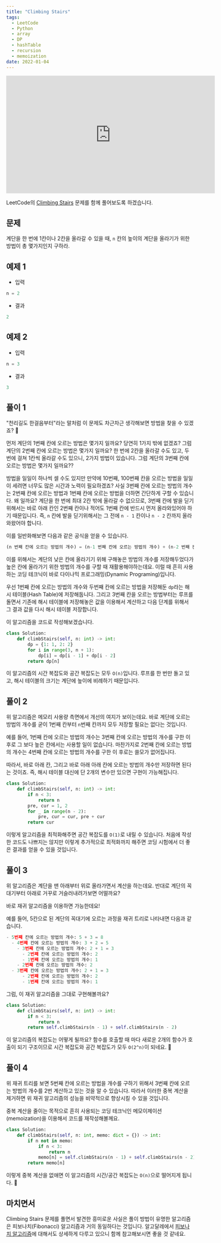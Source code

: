 ```yaml
---
title: "Climbing Stairs"
tags:
  - LeetCode
  - Python
  - array
  - DP
  - hashTable
  - recursion
  - memoization
date: 2022-01-04
---
```


<iframe width="560" height="315" src="https://www.youtube.com/embed/VTjekgLvsuA" title="YouTube video player" frameborder="0" allow="accelerometer; autoplay; clipboard-write; encrypted-media; gyroscope; picture-in-picture" allowfullscreen></iframe>

LeetCode의 [Climbing Stairs](https://leetcode.com/problems/climbing-stairs) 문제를 함께 풀어보도록 하겠습니다.

## 문제

계단을 한 번에 1칸이나 2칸을 올라갈 수 있을 때, `n` 칸의 높이의 계단을 올라기가 위한 방법이 총 몇가지인지 구하라.

## 예제 1

- 입력

```py
n = 2
```

- 결과

```py
2
```

## 예제 2

- 입력

```py
n = 3
```

- 결과

```py
3
```

## 풀이 1

"천리길도 한걸음부터"라는 말처럼 이 문제도 차근차근 생각해보면 방법을 찾을 수 있겠죠? 🙂

먼저 계단의 1번째 칸에 오르는 방법은 몇가지 일까요? 당연히 1가지 밖에 없겠죠?
그럼 계단의 2번째 칸에 오르는 방법은 몇가지 일까요? 한 번에 2칸을 올라갈 수도 있고, 두 번에 걸쳐 1칸씩 올라갈 수도 있으니, 2가지 방법이 있습니다.
그럼 계단의 3번째 칸에 오르는 방법은 몇가지 일까요??

방법을 일일이 하나씩 셀 수도 있지만 만약에 10번째, 100번째 칸을 오르는 방법을 일일이 세려면 너무도 많은 시간과 노력이 필요하겠죠?
사실 3번째 칸에 오르는 방법의 개수는 2번째 칸에 오르는 방법과 1번째 칸에 오르는 방법을 더하면 간단하게 구할 수 있습니다.
왜 일까요? 계단을 한 번에 최대 2칸 밖에 올라갈 수 없으므로, 3번째 칸에 발을 딛기 위해서는 바로 아래 칸인 2번째 칸이나 적어도 1번째 칸에 반드시 먼저 올라와있어야 하기 때문입니다.
즉, `n` 칸에 발을 딛기위해서는 그 전에 `n - 1` 칸이나 `n - 2` 칸까지 올라와왔어야 합니다.

이를 일반화해보면 다음과 같은 공식을 얻을 수 있습니다.

```py
(n 번째 칸에 오르는 방법의 개수) = (n-1 번째 칸에 오르는 방법의 개수) + (n-2 번째 칸에 오르는 방법의 개수)
```

이를 위해서는 계단의 낮은 칸에 올라기기 위해 구해놓은 방법의 개수를 저장해두었다가 높은 칸에 올라가기 위한 방법의 개수를 구할 때 재활용해야하는데요.
이럴 때 흔히 사용하는 코딩 테크닉이 바로 다이나믹 프로그래밍(Dynamic Programing)입니다.

우선 1번째 칸에 오르는 방법의 개수와 두번째 칸에 오르는 방법을 저장해둔 `dp`라는 해시 테이블(Hash Table)에 저장해둡니다.
그리고 3번째 칸을 오르는 방법부터는 루프를 돌면서 기존에 해시 테이블에 저장해놓은 값을 이용해서 계산하고 다음 단계를 위해서 그 결과 값을 다시 해시 테이블 저장합니다.

이 알고리즘을 코드로 작성해보겠습니다.

```py
class Solution:
    def climbStairs(self, n: int) -> int:
        dp = {1: 1, 2: 2}
        for i in range(3, n + 1):
            dp[i] = dp[i - 1] + dp[i - 2]
        return dp[n]
```

이 알고리즘의 시간 복잡도와 공간 복잡도는 모두 `O(n)`입니다.
루프를 한 번만 돌고 있고, 해시 테이블의 크기는 계단에 높이에 비례하기 때문입니다.

## 풀이 2

위 알고리즘은 메모리 사용량 측면에서 개선의 여지가 보이는데요.
바로 계단에 오르는 방법의 개수를 굳이 1번째 칸부터 `n`번째 칸까지 모두 저장할 필요는 없다는 것입니다.

예를 들어, 1번째 칸에 오르는 방법의 개수는 3번째 칸에 오르는 방법의 개수를 구한 이 후로 그 보다 높은 칸에서는 사용할 일이 없습니다.
마찬가지로 2번째 칸에 오르는 방법의 개수는 4번째 칸에 오르는 방법의 개수를 구한 이 후로는 쓸모가 없어집니다.

따라서, 바로 아래 칸, 그리고 바로 아래 아래 칸에 오르는 방법의 개수만 저장하면 된다는 것이죠.
즉, 해시 테이블 대신에 단 2개의 변수만 있으면 구현이 가능해집니다.

```py
class Solution:
    def climbStairs(self, n: int) -> int:
        if n < 3:
            return n
        pre, cur = 1, 2
        for _ in range(n - 2):
            pre, cur = cur, pre + cur
        return cur
```

이렇게 알고리즘을 최적화해주면 공간 복잡도를 `O(1)`로 내릴 수 있습니다.
처음에 작성한 코드도 나쁘지는 않지만 이렇게 추가적으로 최적화까지 해주면 코딩 시험에서 더 좋은 결과를 얻을 수 있을 것입니다.

## 풀이 3

위 알고리즘은 계단을 맨 아래부터 위로 올라가면서 계산을 하는데요.
반대로 계단의 꼭대기부터 아래로 거꾸로 거슬러내려가보면 어떨까요?

바로 재귀 알고리즘을 이용하면 가능한데요!

예를 들어, 5칸으로 된 계단의 꼭대기에 오르는 과정을 재귀 트리로 나타내면 다음과 같습니다.

```py
- 5번째 칸에 오르는 방법의 개수: 5 + 3 = 8
  - 4번째 칸에 오르는 방법의 개수: 3 + 2 = 5
    - 3번째 칸에 오르는 방법의 개수: 2 + 1 = 3
      - 2번째 칸에 오르는 방법의 개수: 2
      - 1번째 칸에 오르는 방법의 개수: 1
    - 2번째 칸에 오르는 방법의 개수: 2
  - 3번째 칸에 오르는 방법의 개수: 2 + 1 = 3
      - 2번째 칸에 오르는 방법의 개수: 2
      - 1번째 칸에 오르는 방법의 개수: 1
```

그럼, 이 재귀 알고리즘을 그대로 구현해볼까요?

```py
class Solution:
    def climbStairs(self, n: int) -> int:
        if n < 3:
            return n
        return self.climbStairs(n - 1) + self.climbStairs(n - 2)
```

이 알고리즘의 복잡도는 어떻게 될까요?
함수를 호출할 때 마다 새로운 2개의 함수가 호출이 되기 구조이므로 시간 복잡도와 공간 복잡도가 모두 `O(2^n)`이 되네요. 🙈

## 풀이 4

위 재귀 트리를 보면 5번째 칸에 오르는 방법을 개수를 구하기 위해서 3번째 칸에 오르는 방법의 개수를 2번 계산하고 있는 것을 알 수 있습니다.
따라서 이러한 중복 계산을 제거하면 위 재귀 알고리즘의 성능을 비약적으로 향상시킬 수 있을 것입니다.

중복 계산을 줄이는 목적으로 흔히 사용되는 코딩 테크닉인 메모이제이션(memoization)을 이용해서 코드를 재작성해볼께요.

```py
class Solution:
    def climbStairs(self, n: int, memo: dict = {}) -> int:
        if n not in memo:
            if n < 3:
                return n
            memo[n] = self.climbStairs(n - 1) + self.climbStairs(n - 2)
        return memo[n]
```

이렇게 중복 계산을 없애면 이 알고리즘의 시간/공간 복잡도는 `O(n)`으로 떨어지게 됩니다. 🙊

## 마치면서

Climbing Stairs 문제를 풀면서 발견한 흥미로운 사실은 풀이 방법이 유명한 알고리즘은 피보나치(Fibonacci) 알고리즘과 거의 동일하다는 것입니다.
알고달레에서 [피보나치 알고리즘](/algorithms/fibonacci)에 대해서도 상세하게 다루고 있으니 함께 참고해보시면 좋을 것 같네요.
